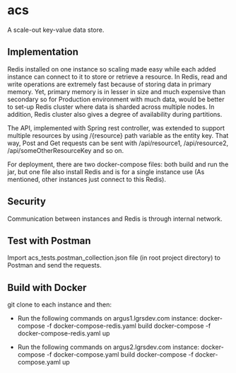 # acs
A scale-out key-value data store.

Implementation
---------------
Redis installed on one instance so scaling made easy while each added instance can connect to it to store or retrieve a resource.
In Redis, read and write operations are extremely fast because of storing data in primary memory. 
Yet, primary memory is in lesser in size and much expensive than secondary so for Production environment with much data, would be better to set-up Redis cluster where data is sharded across multiple nodes. 
In addition, Redis cluster also gives a degree of availability during partitions.

The API, implemented with Spring rest controller, was extended to support multiple resources by using /{resource} path variable as the entity key. That way, Post and Get requests can be sent with /api/resource1, /api/resource2, /api/someOtherResourceKey and so on.

For deployment, there are two docker-compose files: both build and run the jar, but one file also install Redis and is for a single instance use (As mentioned, other instances just connect to this Redis).

Security
---------
Communication between instances and Redis is through internal network.

Test with Postman
------------------
Import acs_tests.postman_collection.json file (in root project directory) to Postman and send the requests.

Build with Docker
------------------------
git clone to each instance and then:

* Run the following commands on argus1.lgrsdev.com instance:
docker-compose -f docker-compose-redis.yaml build
docker-compose -f docker-compose-redis.yaml up

* Run the following commands on argus2.lgrsdev.com instance:
docker-compose -f docker-compose.yaml build
docker-compose -f docker-compose.yaml up
